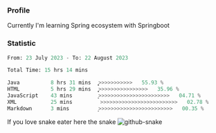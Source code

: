 ### Profile 

Currently I'm learning Spring ecosystem with Springboot

### Statistic
<!--START_SECTION:waka-->

```python
From: 23 July 2023 - To: 22 August 2023

Total Time: 15 hrs 14 mins

Java          8 hrs 31 mins   ͎͎͎͎͎͎͎͎͎͎͎͎͎͎>>>>>>>>>>>   55.93 %
HTML          5 hrs 29 mins   ͎͎͎͎͎͎͎͎͎>>>>>>>>>>>>>>>>   35.96 %
JavaScript    43 mins         ͎͕>>>>>>>>>>>>>>>>>>>>>>>   04.71 %
XML           25 mins         >>>>>>>>>>>>>>>>>>>>>>>>>   02.78 %
Markdown      3 mins          ͙>>>>>>>>>>>>>>>>>>>>>>>>   00.35 %
```

<!--END_SECTION:waka-->

If you love snake eater here the snake 
<picture>
  <source media="(prefers-color-scheme: dark)" srcset="https://github.com/pradana4648/pradana4648/blob/c0566a83ca6ea5f2e46bab00e717c4c82b4b5c4c/github-contribution-grid-snake-dark.svg" />
  <source media="(prefers-color-scheme: light)" srcset="https://github.com/pradana4648/pradana4648/blob/c0566a83ca6ea5f2e46bab00e717c4c82b4b5c4c/github-contribution-grid-snake.svg" />
  <img alt="github-snake" src="https://github.com/pradana4648/pradana4648/blob/c0566a83ca6ea5f2e46bab00e717c4c82b4b5c4c/github-contribution-grid-snake.svg" />
</picture>
